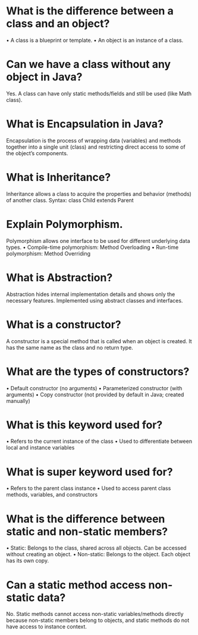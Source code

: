 # What is the difference between a class and an object?

 • A class is a blueprint or template.
 • An object is an instance of a class.


# Can we have a class without any object in Java?
 Yes. A class can have only static methods/fields and still be used (like Math class).



# What is Encapsulation in Java?

Encapsulation is the process of wrapping data (variables) and methods together into a single unit (class) and restricting direct access to some of the object’s components.


# What is Inheritance?

Inheritance allows a class to acquire the properties and behavior (methods) of another class.
Syntax: class Child extends Parent


# Explain Polymorphism.

Polymorphism allows one interface to be used for different underlying data types.
 • Compile-time polymorphism: Method Overloading
 • Run-time polymorphism: Method Overriding


# What is Abstraction?

Abstraction hides internal implementation details and shows only the necessary features.
Implemented using abstract classes and interfaces.


# What is a constructor?

A constructor is a special method that is called when an object is created. It has the same name as the class and no return type.


# What are the types of constructors?

 • Default constructor (no arguments)
 • Parameterized constructor (with arguments)
 • Copy constructor (not provided by default in Java; created manually)



# What is this keyword used for?

 • Refers to the current instance of the class
 • Used to differentiate between local and instance variables


# What is super keyword used for?

 • Refers to the parent class instance
 • Used to access parent class methods, variables, and constructors


# What is the difference between static and non-static members?

 • Static: Belongs to the class, shared across all objects. Can be accessed without creating an object.
 • Non-static: Belongs to the object. Each object has its own copy.


# Can a static method access non-static data?
 No. Static methods cannot access non-static variables/methods directly because non-static members belong to objects, and static methods do not have access to instance context.